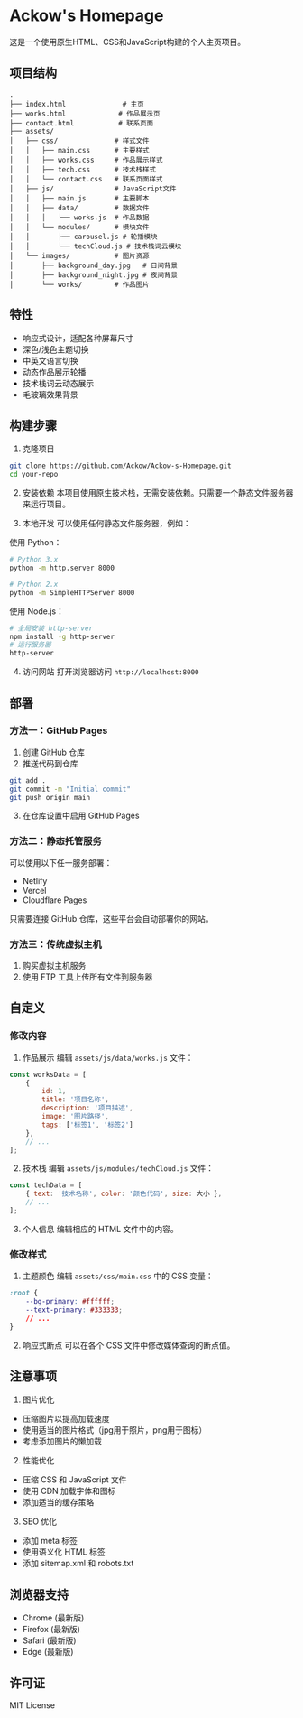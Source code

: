 # Ackow's Homepage

这是一个使用原生HTML、CSS和JavaScript构建的个人主页项目。

## 项目结构

```
.
├── index.html              # 主页
├── works.html             # 作品展示页
├── contact.html           # 联系页面
├── assets/
│   ├── css/              # 样式文件
│   │   ├── main.css      # 主要样式
│   │   ├── works.css     # 作品展示样式
│   │   ├── tech.css      # 技术栈样式
│   │   └── contact.css   # 联系页面样式
│   ├── js/               # JavaScript文件
│   │   ├── main.js       # 主要脚本
│   │   ├── data/         # 数据文件
│   │   │   └── works.js  # 作品数据
│   │   └── modules/      # 模块文件
│   │       ├── carousel.js # 轮播模块
│   │       └── techCloud.js # 技术栈词云模块
│   └── images/           # 图片资源
│       ├── background_day.jpg   # 日间背景
│       ├── background_night.jpg # 夜间背景
│       └── works/        # 作品图片
```

## 特性

- 响应式设计，适配各种屏幕尺寸
- 深色/浅色主题切换
- 中英文语言切换
- 动态作品展示轮播
- 技术栈词云动态展示
- 毛玻璃效果背景

## 构建步骤

1. 克隆项目
```bash
git clone https://github.com/Ackow/Ackow-s-Homepage.git
cd your-repo
```

2. 安装依赖
本项目使用原生技术栈，无需安装依赖。只需要一个静态文件服务器来运行项目。

3. 本地开发
可以使用任何静态文件服务器，例如：

使用 Python：
```bash
# Python 3.x
python -m http.server 8000

# Python 2.x
python -m SimpleHTTPServer 8000
```

使用 Node.js：
```bash
# 全局安装 http-server
npm install -g http-server
# 运行服务器
http-server
```

4. 访问网站
打开浏览器访问 `http://localhost:8000`

## 部署

### 方法一：GitHub Pages

1. 创建 GitHub 仓库
2. 推送代码到仓库
```bash
git add .
git commit -m "Initial commit"
git push origin main
```
3. 在仓库设置中启用 GitHub Pages

### 方法二：静态托管服务

可以使用以下任一服务部署：
- Netlify
- Vercel
- Cloudflare Pages

只需要连接 GitHub 仓库，这些平台会自动部署你的网站。

### 方法三：传统虚拟主机

1. 购买虚拟主机服务
2. 使用 FTP 工具上传所有文件到服务器

## 自定义

### 修改内容

1. 作品展示
编辑 `assets/js/data/works.js` 文件：
```javascript
const worksData = [
    {
        id: 1,
        title: '项目名称',
        description: '项目描述',
        image: '图片路径',
        tags: ['标签1', '标签2']
    },
    // ...
];
```

2. 技术栈
编辑 `assets/js/modules/techCloud.js` 文件：
```javascript
const techData = [
    { text: '技术名称', color: '颜色代码', size: 大小 },
    // ...
];
```

3. 个人信息
编辑相应的 HTML 文件中的内容。

### 修改样式

1. 主题颜色
编辑 `assets/css/main.css` 中的 CSS 变量：
```css
:root {
    --bg-primary: #ffffff;
    --text-primary: #333333;
    // ...
}
```

2. 响应式断点
可以在各个 CSS 文件中修改媒体查询的断点值。

## 注意事项

1. 图片优化
- 压缩图片以提高加载速度
- 使用适当的图片格式（jpg用于照片，png用于图标）
- 考虑添加图片的懒加载

2. 性能优化
- 压缩 CSS 和 JavaScript 文件
- 使用 CDN 加载字体和图标
- 添加适当的缓存策略

3. SEO 优化
- 添加 meta 标签
- 使用语义化 HTML 标签
- 添加 sitemap.xml 和 robots.txt

## 浏览器支持

- Chrome (最新版)
- Firefox (最新版)
- Safari (最新版)
- Edge (最新版)

## 许可证

MIT License